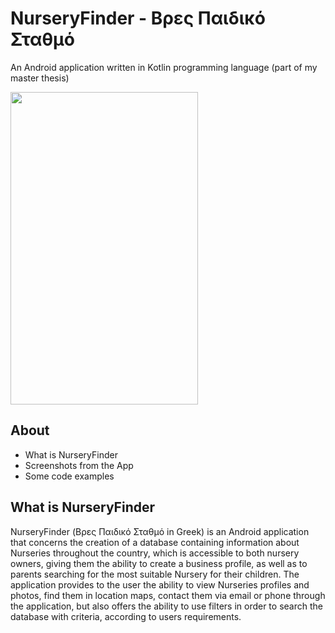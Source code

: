 # NurseryFinder - Βρες Παιδικό Σταθμό
An Android application written in Kotlin programming language  (part of my master thesis)

<img src="https://user-images.githubusercontent.com/119127267/209033132-625ed357-faca-4587-ae7d-937825adf949.jpg"
width="300" height="500">

## About ##
- What is NurseryFinder
- Screenshots from the App
- Some code examples
             
## What is NurseryFinder ##
NurseryFinder (Βρες Παιδικό Σταθμό in Greek) is an Android application that concerns the creation of a database 
containing information about Nurseries throughout the country, which is accessible to both 
nursery owners, giving them the ability to create a business profile, 
as well as to parents searching for the most suitable Nursery for their children. 
The application provides to the user the ability to view Nurseries profiles and photos, find them in location maps, 
contact them via email or phone through the application, but also offers  the ability to use filters 
in order to search the database with criteria, according to users requirements.









